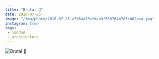 ```yaml
---
title: "Brutal 📂"
date: 2016-07-25
image: "/img/photo/2016-07-25-a7964a73efdab3f568764b703c002eea.jpg"
instagram: true
tags:
 - london
 - architecture
---
```


![Brutal 📂](/img/photo/2016-07-25-a7964a73efdab3f568764b703c002eea.jpg)

